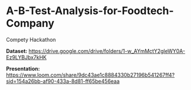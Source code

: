 # A-B-Test-Analysis-for-Foodtech-Company
Compety Hackathon

**Dataset:** https://drive.google.com/drive/folders/1-w_AYmMctY2gleWY0A-Ez9LYBJbx7kHK

**Presentation:** https://www.loom.com/share/9dc43ae1c8884330b27196b541267ff4?sid=154a26bb-af90-433a-8d81-ff65be456eaa

